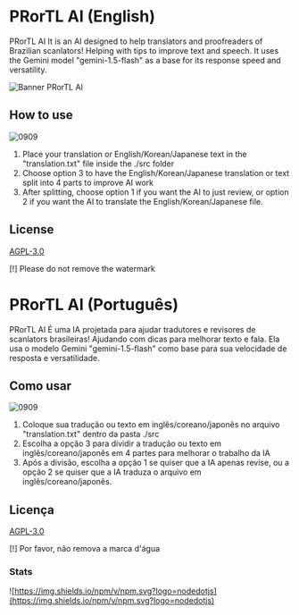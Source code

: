 # PRorTL AI (English)

PRorTL AI It is an AI designed to help translators and proofreaders of Brazilian scanlators! Helping with tips to improve text and speech. It uses the Gemini model "gemini-1.5-flash" as a base for its response speed and versatility.

![Banner PRorTL AI](https://github.com/user-attachments/assets/d4e333bc-39f6-4ac9-9f6c-457f4ab26588)

## How to use

![0909](https://github.com/user-attachments/assets/f09c517e-b827-47cc-840e-f99539af1ace)

1. Place your translation or English/Korean/Japanese text in the "translation.txt" file inside the ./src folder
2. Choose option 3 to have the English/Korean/Japanese translation or text split into 4 parts to improve AI work
3. After splitting, choose option 1 if you want the AI ​​to just review, or option 2 if you want the AI ​​to translate the English/Korean/Japanese file.

## License

[AGPL-3.0](https://choosealicense.com/licenses/agpl-3.0/)

[!] Please do not remove the watermark

# PRorTL AI (Português)

PRorTL AI É uma IA projetada para ajudar tradutores e revisores de scanlators brasileiras! Ajudando com dicas para melhorar texto e fala. Ela usa o modelo Gemini "gemini-1.5-flash" como base para sua velocidade de resposta e versatilidade.

## Como usar

![0909](https://github.com/user-attachments/assets/f09c517e-b827-47cc-840e-f99539af1ace)

1. Coloque sua tradução ou texto em inglês/coreano/japonês no arquivo "translation.txt" dentro da pasta ./src
2. Escolha a opção 3 para dividir a tradução ou texto em inglês/coreano/japonês em 4 partes para melhorar o trabalho da IA
3. Após a divisão, escolha a opção 1 se quiser que a IA apenas revise, ou a opção 2 se quiser que a IA traduza o arquivo em inglês/coreano/japonês.


## Licença

[AGPL-3.0](https://choosealicense.com/licenses/agpl-3.0/)

[!] Por favor, não remova a marca d'água

### Stats

![https://img.shields.io/npm/v/npm.svg?logo=nodedotjs](https://img.shields.io/npm/v/npm.svg?logo=nodedotjs) 
